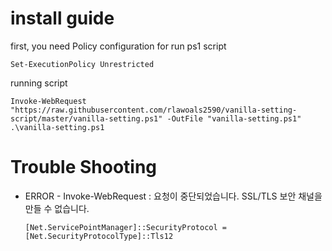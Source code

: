 # install guide

first, you need Policy configuration for run ps1 script

```
Set-ExecutionPolicy Unrestricted
```

running script
```
Invoke-WebRequest "https://raw.githubusercontent.com/rlawoals2590/vanilla-setting-script/master/vanilla-setting.ps1" -OutFile "vanilla-setting.ps1"
.\vanilla-setting.ps1
```

# Trouble Shooting

* ERROR - Invoke-WebRequest : 요청이 중단되었습니다. SSL/TLS 보안 채널을 만들 수 없습니다.


  ```
  [Net.ServicePointManager]::SecurityProtocol = [Net.SecurityProtocolType]::Tls12
  ```
